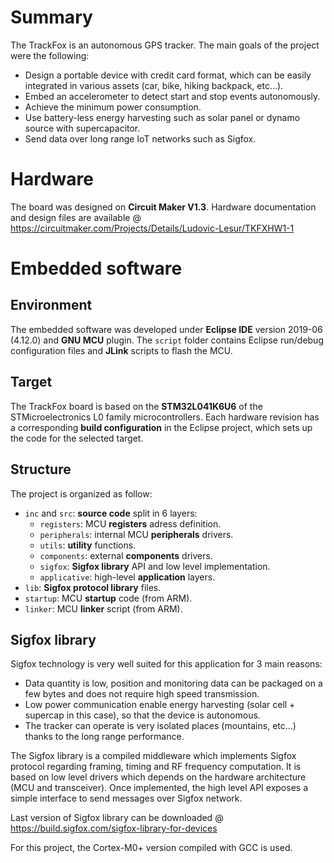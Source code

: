 # Summary
The TrackFox is an autonomous GPS tracker. The main goals of the project were the following:
* Design a portable device with credit card format, which can be easily integrated in various assets (car, bike, hiking backpack, etc...).
* Embed an accelerometer to detect start and stop events autonomously.
* Achieve the minimum power consumption.
* Use battery-less energy harvesting such as solar panel or dynamo source with supercapacitor.
* Send data over long range IoT networks such as Sigfox.

# Hardware
The board was designed on **Circuit Maker V1.3**. Hardware documentation and design files are available @ https://circuitmaker.com/Projects/Details/Ludovic-Lesur/TKFXHW1-1

# Embedded software

## Environment
The embedded software was developed under **Eclipse IDE** version 2019-06 (4.12.0) and **GNU MCU** plugin. The `script` folder contains Eclipse run/debug configuration files and **JLink** scripts to flash the MCU.

## Target
The TrackFox board is based on the **STM32L041K6U6** of the STMicroelectronics L0 family microcontrollers. Each hardware revision has a corresponding **build configuration** in the Eclipse project, which sets up the code for the selected target.

## Structure
The project is organized as follow:
* `inc` and `src`: **source code** split in 6 layers:
    * `registers`: MCU **registers** adress definition.
    * `peripherals`: internal MCU **peripherals** drivers.
    * `utils`: **utility** functions.
    * `components`: external **components** drivers.
    * `sigfox`: **Sigfox library** API and low level implementation.
    * `applicative`: high-level **application** layers.
* `lib`: **Sigfox protocol library** files.
* `startup`: MCU **startup** code (from ARM).
* `linker`: MCU **linker** script (from ARM).

## Sigfox library

Sigfox technology is very well suited for this application for 3 main reasons:
* Data quantity is low, position and monitoring data can be packaged on a few bytes and does not require high speed transmission.
* Low power communication enable energy harvesting (solar cell + supercap in this case), so that the device is autonomous.
* The tracker can operate is very isolated places (mountains, etc...) thanks to the long range performance.

The Sigfox library is a compiled middleware which implements Sigfox protocol regarding framing, timing and RF frequency computation. It is based on low level drivers which depends on the hardware architecture (MCU and transceiver). Once implemented, the high level API exposes a simple interface to send messages over Sigfox network.

Last version of Sigfox library can be downloaded @ https://build.sigfox.com/sigfox-library-for-devices

For this project, the Cortex-M0+ version compiled with GCC is used.
